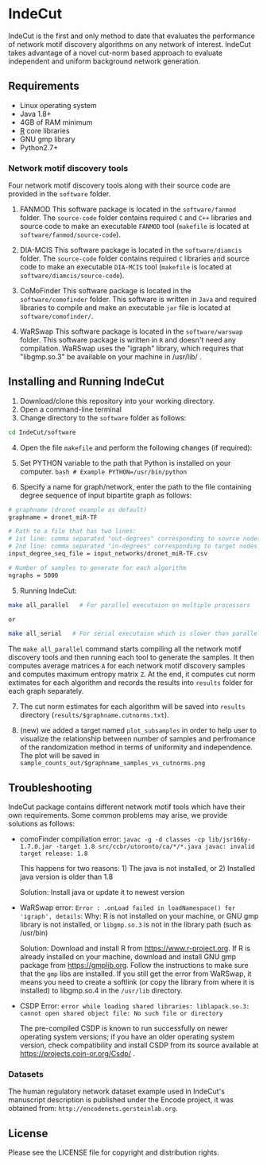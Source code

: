 # IndeCut
IndeCut is the first and only method to date that evaluates the performance of network motif discovery algorithms on any network of interest. IndeCut takes advantage of a novel cut-norm based approach to evaluate independent and uniform background network generation.

## Requirements
+ Linux operating system
+ Java 1.8+
+ 4GB of RAM minimum
+ [R](www.r-project.org) core libraries
+ GNU gmp library
+ Python2.7+

### Network motif discovery tools
Four network motif discovery tools along with their source code are provided in the `software` folder. 

1. FANMOD
  This software package is located in the `software/fanmod` folder. The `source-code` folder contains required `C` and `C++` libraries and source code to make an executable `FANMOD` tool (`makefile` is located at `software/fanmod/source-code`).
  
2. DIA-MCIS
  This software package is located in the `software/diamcis` folder. The `source-code` folder contains required `C` libraries and source code to make an executable `DIA-MCIS` tool (`makefile` is located at `software/diamcis/source-code`).
  
3. CoMoFinder
  This software package is located in the `software/comofinder` folder. This software is written in `Java` and required libraries to compile and make an executable `jar` file is located at `software/comofinder/`.
  
4. WaRSwap
  This software package is located in the `software/warswap` folder. This software package is written in `R` and doesn't need any compilation. WaRSwap uses the "igraph" library, which requires that "libgmp.so.3" be available on your machine in /usr/lib/ . 

## Installing and Running IndeCut
1. Download/clone this repository into your working directory. 
2. Open a command-line terminal
3. Change directory to the `software` folder as follows:
  ```bash
  cd IndeCut/software
  ```
  
4. Open the file `makefile` and perform the following changes (if required):
  1. Set PYTHON variable to the path that Python is installed on your computer.
    ```bash
    # Example
    PYTHON=/usr/bin/python
    ```
    
  2. Specify a name for graph/network, enter the path to the file containing degree sequence of input bipartite graph as follows:
  ```bash
  # graphname (dronet example as default)
  graphname = dronet_miR-TF 

  # Path to a file that has two lines: 
  # 1st line: comma separated "out-degrees" corresponding to source nodes
  # 2nd line: comma separated "in-degrees" corresponding to target nodes
  input_degree_seq_file = input_networks/dronet_miR-TF.csv

  # Number of samples to generate for each algorithm
  ngraphs = 5000
  ```
  
5. Running IndeCut:
  ```bash
  make all_parallel   # For parallel executaion on multiple processors
  
  or
  
  make all_serial   # For serial executaion which is slower than parallel executaion
  ```
  The `make all_parallel` command starts compiling all the network motif discovery tools and then running each tool to generate the samples. It then computes average matrices `A` for each network motif discovery samples and computes maximum entropy matrix `Z`. At the end, it computes cut norm extimates for each algorithm and records the results into `results` folder for each graph separately.

7. The cut norm estimates for each algorithm  will be saved into `results` directory (`results/$graphname.cutnorms.txt`).

8. (new) we added a target named `plot_subsamples` in order to help user to visualize the relationship between number of samples and perfromance of the randomization method in terms of uniformity and independence. The plot will be saved in `sample_counts_out/$graphname_samples_vs_cutnorms.png`

## Troubleshooting
IndeCut package contains different network motif tools which have their own requirements. Some common problems may arise, we provide solutions as follows:

* comoFinder compiliation error: `javac -g -d classes -cp lib/jsr166y-1.7.0.jar -target 1.8 src/ccbr/utoronto/ca/*/*.java javac: invalid target release: 1.8`

  This happens for two reasons: 1) The java is not installed, or 2) Installed java version is older than 1.8
  
  Solution: Install java or update it to newest version
  
* WaRSwap error: `Error : .onLoad failed in loadNamespace() for 'igraph', details`:
  Why: R is not installed on your machine, or GNU gmp library is not installed, or `libgmp.so.3` is not in the library path (such as /usr/bin)
  
  Solution: Download and install R from https://www.r-project.org.
  If R is already installed on your machine, download and install GNU gmp package from https://gmplib.org. Follow the instructions to make sure that the `gmp` libs are installed. If you still get the error from WaRSwap, it means you need to create a softlink (or copy the library from where it is installed) to libgmp.so.4 in the `/usr/lib` directory.

* CSDP Error: `error while loading shared libraries: liblapack.so.3: cannot open shared object file: No such file or directory`

  The pre-compiled CSDP is known to run successfully on newer operating system versions; if you have an older operating system version, check compatibility and install CSDP from its source available at https://projects.coin-or.org/Csdp/ .

### Datasets
The human regulatory network dataset example used in IndeCut's manuscript description is published under the Encode project, it was obtained from: `http://encodenets.gersteinlab.org`.

## License
Please see the LICENSE file for copyright and distribution rights.

